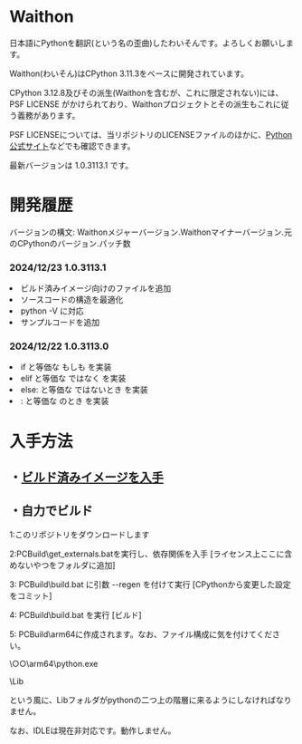 # Waithon
日本語にPythonを翻訳(という名の歪曲)したわいそんです。よろしくお願いします。

Waithon(わいそん)はCPython 3.11.3をベースに開発されています。

CPython 3.12.8及びその派生(Waithonを含むが、これに限定されない)には、PSF LICENSE がかけられており、Waithonプロジェクトとその派生もこれに従う義務があります。

PSF LICENSEについては、当リポジトリのLICENSEファイルのほかに、<a href="https://docs.python.org/ja/3.11/license.html">Python公式サイト</a>などでも確認できます。

最新バージョンは 1.0.3113.1 です。

# 開発履歴

バージョンの構文: Waithonメジャーバージョン.Waithonマイナーバージョン.元のCPythonのバージョン.パッチ数

<h3>2024/12/23 1.0.3113.1</h3>
<li>ビルド済みイメージ向けのファイルを追加</li>
<li>ソースコードの構造を最適化</li>
<li>python -V に対応</li>
<li>サンプルコードを追加</li>

<h3>2024/12/22 1.0.3113.0</h3>
<li>if    と等価な もしも       を実装</li>
<li>elif  と等価な ではなく     を実装</li>
<li>else: と等価な ではないとき を実装</li>
<li>:     と等価な のとき       を実装</li>

# 入手方法
<h2>・<a href="https://github.com/ABATBeliever/Waithon/releases">ビルド済みイメージを入手</a></h2>

<h2>・自力でビルド</h2>

1:このリポジトリをダウンロードします

2:PCBuild\get_externals.batを実行し、依存関係を入手 [ライセンス上ここに含めないやつをフォルダに追加]

3: PCBuild\build.bat に引数 --regen を付けて実行   [CPythonから変更した設定をコミット]

4: PCBuild\build.bat を実行                       [ビルド]

5: PCBuild\arm64に作成されます。なお、ファイル構成に気を付けてください。

\○○\arm64\python.exe

\Lib

という風に、Libフォルダがpythonの二つ上の階層に来るようにしなければなりません。

なお、IDLEは現在非対応です。動作しません。